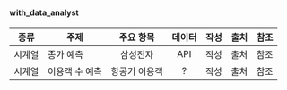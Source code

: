 #### with_data_analyst
|종류| 주제 | 주요 항목 |데이터| 작성 | 출처 | 참조 |
| :---: | --- | :---: | :---: | :---: | :---: | :---: |
|시계열| 종가 예측 | 삼성전자 |API| 작성 | 출처 | 참조 |
|시계열| 이용객 수 예측 | 항공기 이용객 |?| 작성 | 출처 | 참조 |

